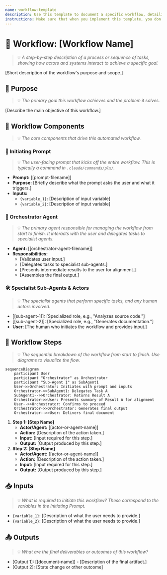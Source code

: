 ```yaml
---
name: workflow-template
description: Use this template to document a specific workflow, detailing the sequence of steps, actors involved, and expected outcomes.
instructions: Make sure that when you implement this template, you don't include these instructions or any other front matter from this template in your work. Output should always and only be the markdown part outside of the front matter. Never include any tags like <example>, <commentary>, or similar tags - these serve only to increase clarity about implementation. Always use single [ ] brackets to indicate instructions the implementer should follow. When referencing other documents from this project, use wikilinks format [[filename]] to reference them. Do not include the file extension or path.
---
```

# 🌊 Workflow: [Workflow Name]
> 💡 *A step-by-step description of a process or sequence of tasks, showing how actors and systems interact to achieve a specific goal.*

[Short description of the workflow's purpose and scope.]

## 🎯 Purpose
> 💡 *The primary goal this workflow achieves and the problem it solves.*

[Describe the main objective of this workflow.]

## 🚀 Workflow Components
> 💡 *The core components that drive this automated workflow.*

### 🏁 Initiating Prompt
> 💡 *The user-facing prompt that kicks off the entire workflow. This is typically a command in `.claude/commands/plx/`.*

- **Prompt:** [[prompt-filename]]
- **Purpose:** [Briefly describe what the prompt asks the user and what it triggers.]
- **Inputs:**
    - `{variable_1}`: [Description of input variable]
    - `{variable_2}`: [Description of input variable]

### 🤖 Orchestrator Agent
> 💡 *The primary agent responsible for managing the workflow from start to finish. It interacts with the user and delegates tasks to specialist agents.*

- **Agent:** [[orchestrator-agent-filename]]
- **Responsibilities:**
    - [Validates user input.]
    - [Delegates tasks to specialist sub-agents.]
    - [Presents intermediate results to the user for alignment.]
    - [Assembles the final output.]

### 🛠️ Specialist Sub-Agents & Actors
> 💡 *The specialist agents that perform specific tasks, and any human actors involved.*

- [[sub-agent-1]]: [Specialized role, e.g., "Analyzes source code."]
- [[sub-agent-2]]: [Specialized role, e.g., "Generates documentation."]
- **User**: [The human who initiates the workflow and provides input.]

## 🔄 Workflow Steps
> 💡 *The sequential breakdown of the workflow from start to finish. Use diagrams to visualize the flow.*

```mermaid
sequenceDiagram
    participant User
    participant "Orchestrator" as Orchestrator
    participant "Sub-Agent 1" as SubAgent1
    User->>Orchestrator: Initiates with prompt and inputs
    Orchestrator->>SubAgent1: Delegates Task A
    SubAgent1-->>Orchestrator: Returns Result A
    Orchestrator->>User: Presents summary of Result A for alignment
    User-->>Orchestrator: Confirms to proceed
    Orchestrator->>Orchestrator: Generates final output
    Orchestrator-->>User: Delivers final document
```

1.  **Step 1: [Step Name]**
    - **Actor/Agent:** [[actor-or-agent-name]]
    - **Action:** [Description of the action taken.]
    - **Input:** [Input required for this step.]
    - **Output:** [Output produced by this step.]
2.  **Step 2: [Step Name]**
    - **Actor/Agent:** [[actor-or-agent-name]]
    - **Action:** [Description of the action taken.]
    - **Input:** [Input required for this step.]
    - **Output:** [Output produced by this step.]

## 📥 Inputs
> 💡 *What is required to initiate this workflow? These correspond to the variables in the Initiating Prompt.*

- `{variable_1}`: [Description of what the user needs to provide.]
- `{variable_2}`: [Description of what the user needs to provide.]

## 📤 Outputs
> 💡 *What are the final deliverables or outcomes of this workflow?*

- [Output 1]: [[document-name]] - [Description of the final artifact.]
- [Output 2]: [State change or other outcome]